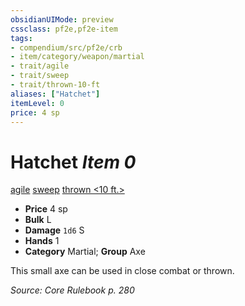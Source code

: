 ```yaml
---
obsidianUIMode: preview
cssclass: pf2e,pf2e-item
tags:
- compendium/src/pf2e/crb
- item/category/weapon/martial
- trait/agile
- trait/sweep
- trait/thrown-10-ft
aliases: ["Hatchet"]
itemLevel: 0
price: 4 sp
---
```

# Hatchet *Item 0*  
[agile](../../../rules/traits/agile.md)  [sweep](../../../rules/traits/sweep.md)  [thrown <10 ft.>](../../../rules/traits/thrown.md)  

- **Price** 4 sp
- **Bulk** L
- **Damage** `1d6` S
- **Hands** 1
- **Category** Martial; **Group** Axe 

This small axe can be used in close combat or thrown.

*Source: Core Rulebook p. 280*